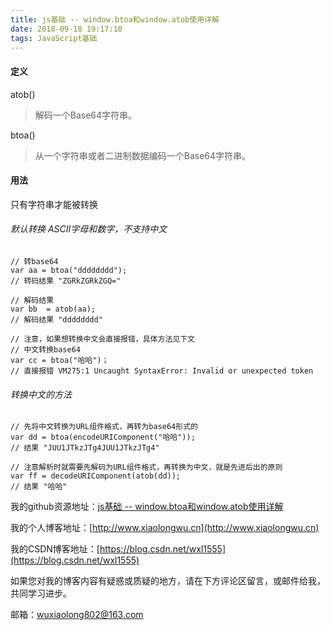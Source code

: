 ```yaml
---
title: js基础 -- window.btoa和window.atob使用详解
date: 2018-09-18 19:17:10
tags: JavaScript基础
---
```

#### 定义
atob()
>解码一个Base64字符串。

btoa()

>从一个字符串或者二进制数据编码一个Base64字符串。

#### 用法
只有字符串才能被转换

###### 默认转换 ASCII字母和数字，不支持中文
```
// 转base64
var aa = btoa("dddddddd");
// 转码结果 "ZGRkZGRkZGQ="

// 解码结果
var bb  = atob(aa);
// 解码结果 "dddddddd"

// 注意，如果想转换中文会直接报错，具体方法见下文
// 中文转换base64
var cc = btoa("哈哈")；
// 直接报错 VM275:1 Uncaught SyntaxError: Invalid or unexpected token
```
###### 转换中文的方法

```
// 先将中文转换为URL组件格式，再转为base64形式的
var dd = btoa(encodeURIComponent("哈哈"));
// 结果 "JUU1JTkzJTg4JUU1JTkzJTg4"

// 注意解析时就需要先解码为URL组件格式，再转换为中文，就是先进后出的原则
var ff = decodeURIComponent(atob(dd));
// 结果 "哈哈"
```

我的github资源地址：[js基础 -- window.btoa和window.atob使用详解](https://github.com/LeonWuV/FE-blog-repository/blob/master/js%E5%9F%BA%E7%A1%80/js%E5%9F%BA%E7%A1%80%20--%20window.btoa%E5%92%8Cwindow.atob%E4%BD%BF%E7%94%A8%E8%AF%A6%E8%A7%A3.md)

我的个人博客地址：[http://www.xiaolongwu.cn](http://www.xiaolongwu.cn)

我的CSDN博客地址：[https://blog.csdn.net/wxl1555](https://blog.csdn.net/wxl1555)

如果您对我的博客内容有疑惑或质疑的地方，请在下方评论区留言，或邮件给我，共同学习进步。

邮箱：wuxiaolong802@163.com